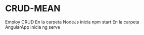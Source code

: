 # CRUD-MEAN
Employ CRUD
En la carpeta NodeJs inicia npm start
En la carpeta AngularApp inicia ng serve

